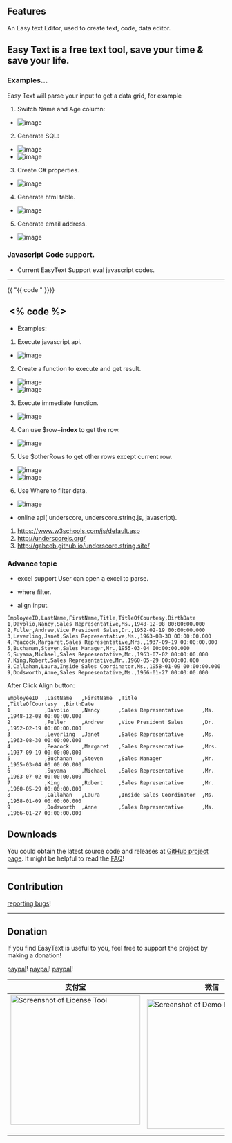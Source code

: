 
Features
--------
An Easy text Editor, used to create text, code, data editor.

## Easy Text is a free text tool, save your time & save your life.

### Examples...

Easy Text will parse your input to get a data grid, for example

1. Switch Name and Age column:
- ![image](https://easyhelper.github.io/EasyText/assets/1.png)

2. Generate SQL: 
- ![image](https://easyhelper.github.io/EasyText/assets/sql_1.png)
- ![image](https://easyhelper.github.io/EasyText/assets/sql_2.png)

3. Create C# properties.
 - ![image](https://easyhelper.github.io/EasyText/assets/CSharp_Property.png)

4. Generate html table.
 - ![image](https://easyhelper.github.io/EasyText/assets/html_table.png)

5. Generate email address.
 - ![image](https://easyhelper.github.io/EasyText/assets/generate_email.png)


### Javascript Code support.
- Current EasyText Support eval javascript codes.

---
  {{ "{{ code " }}}}

  <% code %>
---

- Examples:
1. Execute javascript api.
 - ![image](https://easyhelper.github.io/EasyText/assets/advanced/1.png)

2. Create a function to execute and get result.
 - ![image](https://easyhelper.github.io/EasyText/assets/advanced/2.png)
 - ![image](https://easyhelper.github.io/EasyText/assets/advanced/function.png) 

3. Execute immediate function.
 - ![image](https://easyhelper.github.io/EasyText/assets/advanced/if_else.png)

4. Can use $row+**index** to get the row.
 - ![image](https://easyhelper.github.io/EasyText/assets/advanced/$row.png)

5. Use $otherRows to get other rows except current row.
 - ![image](https://easyhelper.github.io/EasyText/assets/advanced/otherRows_1.png)
 - ![image](https://easyhelper.github.io/EasyText/assets/advanced/otherRows_2.png)

6. Use Where to filter data.
 - ![image](https://easyhelper.github.io/EasyText/assets/advanced/where.png) 

- online api( underscore, underscore.string.js,  javascript).
1. https://www.w3schools.com/js/default.asp
2. http://underscorejs.org/
3. http://gabceb.github.io/underscore.string.site/


### Advance topic
- excel support
User can open a excel to parse.

- where filter.
- align input.

```
EmployeeID,LastName,FirstName,Title,TitleOfCourtesy,BirthDate 
1,Davolio,Nancy,Sales Representative,Ms.,1948-12-08 00:00:00.000
2,Fuller,Andrew,Vice President Sales,Dr.,1952-02-19 00:00:00.000
3,Leverling,Janet,Sales Representative,Ms.,1963-08-30 00:00:00.000
4,Peacock,Margaret,Sales Representative,Mrs.,1937-09-19 00:00:00.000
5,Buchanan,Steven,Sales Manager,Mr.,1955-03-04 00:00:00.000
6,Suyama,Michael,Sales Representative,Mr.,1963-07-02 00:00:00.000
7,King,Robert,Sales Representative,Mr.,1960-05-29 00:00:00.000
8,Callahan,Laura,Inside Sales Coordinator,Ms.,1958-01-09 00:00:00.000
9,Dodsworth,Anne,Sales Representative,Ms.,1966-01-27 00:00:00.000
```

After Click Align button:

```
EmployeeID  ,LastName   ,FirstName  ,Title                     ,TitleOfCourtesy  ,BirthDate              
1           ,Davolio    ,Nancy      ,Sales Representative      ,Ms.              ,1948-12-08 00:00:00.000
2           ,Fuller     ,Andrew     ,Vice President Sales      ,Dr.              ,1952-02-19 00:00:00.000
3           ,Leverling  ,Janet      ,Sales Representative      ,Ms.              ,1963-08-30 00:00:00.000
4           ,Peacock    ,Margaret   ,Sales Representative      ,Mrs.             ,1937-09-19 00:00:00.000
5           ,Buchanan   ,Steven     ,Sales Manager             ,Mr.              ,1955-03-04 00:00:00.000
6           ,Suyama     ,Michael    ,Sales Representative      ,Mr.              ,1963-07-02 00:00:00.000
7           ,King       ,Robert     ,Sales Representative      ,Mr.              ,1960-05-29 00:00:00.000
8           ,Callahan   ,Laura      ,Inside Sales Coordinator  ,Ms.              ,1958-01-09 00:00:00.000
9           ,Dodsworth  ,Anne       ,Sales Representative      ,Ms.              ,1966-01-27 00:00:00.000
```

Downloads
---------
You could obtain the latest source code and releases at [GitHub project page](https://github.com/easyHelper/EasyText).
It might be helpful to read the [FAQ](https://easyhelper.github.io/EasyText/)!

---

Contribution
------------
[reporting bugs](https://github.com/EasyHelper/EasyText/issues)!

---

Donation
---------
If you find EasyText is useful to you, feel free to support the project by making a donation!  
<!---
 ### Donate $9.9 or RMB 19.99 will get a single license.:+1::+1:
 ### After paid, send a mail to "**qiwang0@qq.com**" with the license key, and you'll get a valid license in 24 hours. :+1::+1:
---->
[paypal](https://paypal.me/easyhelper)!
[paypal](https://paypal.me/easyhelper)!
[paypal](https://paypal.me/easyhelper)!

支付宝 | 微信 | 微信公众号
------------ | ------------- | -------------
 <img class="img-responsive" alt="Screenshot of License Tool" src="https://easyhelper.github.io/EasyText/assets/zhifubao.png" style="height: 300px"> &nbsp;&nbsp;&nbsp; | <img class="img-responsive" alt="Screenshot of Demo Project" src="https://easyhelper.github.io/EasyText/assets/weixin.png" style="height: 300px"> |  **EasyHelper** :smile: :+1:

